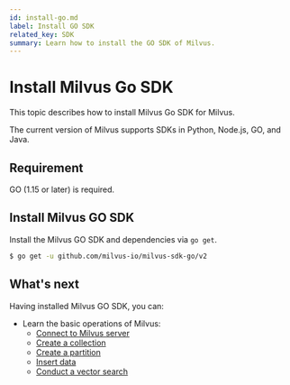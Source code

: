 ```yaml
---
id: install-go.md
label: Install GO SDK
related_key: SDK
summary: Learn how to install the GO SDK of Milvus.
---
```


# Install Milvus Go SDK

This topic describes how to install Milvus Go SDK for Milvus.

The current version of Milvus supports SDKs in Python, Node.js, GO, and Java.

## Requirement

GO (1.15 or later) is required.

## Install Milvus GO SDK

Install the Milvus GO SDK and dependencies via `go get`.

```bash
$ go get -u github.com/milvus-io/milvus-sdk-go/v2
```

## What's next

Having installed Milvus GO SDK, you can:

- Learn the basic operations of Milvus:
  - [Connect to Milvus server](manage_connection.md)
  - [Create a collection](create_collection.md)
  - [Create a partition](create_partition.md)
  - [Insert data](insert_data.md)
  - [Conduct a vector search](search.md)


